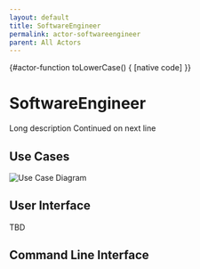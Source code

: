 ```yaml
---
layout: default
title: SoftwareEngineer
permalink: actor-softwareengineer
parent: All Actors
---
```


{#actor-function toLowerCase() { [native code] }}

# SoftwareEngineer

Long description Continued on next line



## Use Cases


  
![Use Case Diagram](./usecase.svg)

## User Interface
TBD

## Command Line Interface

